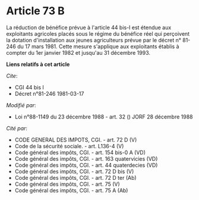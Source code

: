 # Article 73 B

La réduction de bénéfice prévue à l'article 44 bis-I est étendue aux exploitants agricoles placés sous le régime du bénéfice
réel qui perçoivent la dotation d'installation aux jeunes agriculteurs prévue par le décret n° 81-246 du 17 mars 1981. Cette
mesure s'applique aux exploitants établis à compter du 1er janvier 1982 et jusqu'au 31 décembre 1993.

**Liens relatifs à cet article**

_Cite_:

  - CGI 44 bis I
  - Décret n°81-246 1981-03-17

_Modifié par_:

  - Loi n°88-1149 du 23 décembre 1988 - art. 32 () JORF 28 décembre 1988

_Cité par_:

  - CODE GENERAL DES IMPOTS, CGI. - art. 72 D (V)
  - Code de la sécurité sociale. - art. L136-4 (V)
  - Code général des impôts, CGI. - art. 154 bis-0 A (VD)
  - Code général des impôts, CGI. - art. 163 quatervicies (VD)
  - Code général des impôts, CGI. - art. 44 quaterdecies (VD)
  - Code général des impôts, CGI. - art. 72 D bis (V)
  - Code général des impôts, CGI. - art. 72 D ter (Ab)
  - Code général des impôts, CGI. - art. 75 (V)
  - Code général des impôts, CGI. - art. 75 A (Ab)
